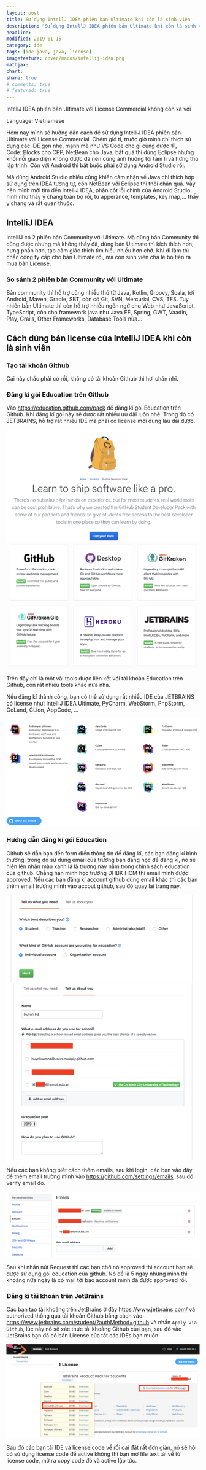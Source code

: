 ```yaml
---
layout: post
title: Sử dụng IntellJ IDEA phiên bản Ultimate khi còn là sinh viên
description: "Sử dụng IntellJ IDEA phiên bản Ultimate khi còn là sinh viên - Tại sao không? - Dùng bản license commercial, hỗ trợ nhiều plugins của enterprise như Database, Web, ... Vẫn thích hơn là dùng bản Community. Có license để có động lực tí nào :P"
headline: 
modified: 2019-01-15
category: ide
tags: [ide-java, java, license]
imagefeature: cover/macos/intellij-idea.png
mathjax:
chart:
share: true
# comments: true
# featured: true
---
```


IntellJ IDEA phiên bản Ultimate với License Commercial không còn xa vời

Language: Vietnamese


Hôm nay mình sẽ hướng dẫn cách để sử dụng IntelliJ IDEA phiên bản Ultimate với License Commercial. Chém gió tí, trước giờ mình chỉ thích sử dụng các IDE gọn nhẹ, mạnh mẽ như VS Code cho gì cũng được :P, Code::Blocks cho CPP, NetBean cho Java, bất quá thì dùng Eclipse nhưng khổi nỗi giao diện không được đã nên cũng ảnh hưởng tới tâm lí và hứng thú lập trình. Còn với Android thì bắt buộc phải sử dụng Android Studio rồi.

Mà dùng Android Studio nhiều cũng khiến cảm nhận về Java chỉ thích hợp sử dụng trên IDEA tương tự, còn NetBean với Eclipse thì thôi chán quá. Vậy nên mình mới tìm đến IntelliJ IDEA, phần cốt lỗi chính của Android Studio, hình như thấy y chang toàn bộ rồi, từ apperance, templates, key map,... thấy y chang và rất quen thuộc.

## IntelliJ IDEA
IntelliJ có 2 phiên bản Community với Ultimate. Mà dùng bản Community thì cũng được nhưng mà không thấy đã, dùng bản Ultimate thì kích thích hơn, hưng phấn hơn, tạo cảm giác thích tìm hiểu nhiều hơn chớ. Khi đi làm thì chắc công ty cấp cho bản Ultimate rồi, mà còn sinh viên chả lẽ bỏ tiền ra mua bản License. 

### So sánh 2 phiên bản Community với Ultimate
Bản community thì hỗ trợ cũng nhiều thứ từ Java, Kotlin, Groovy, Scala, tới Android, Maven, Gradle, SBT, còn có Git, SVN, Mercurial, CVS, TFS. Tuy nhiên bản Ultimate thì còn hỗ trợ nhiều ngôn ngữ cho Web như JavaScript, TypeScript, còn cho framework java như Java EE, Spring, GWT, Vaadin, Play, Grails, Other Frameworks, Database Tools nữa...


## Cách dùng bản license của IntelliJ IDEA khi còn là sinh viên

### Tạo tài khoản Github
Cái này chắc phải có rồi, không có tài khoản Github thì hơi chán nhỉ.

### Đăng kí gói Education trên Github
Vào https://education.github.com/pack để đăng kí gói Education trên Github. Khi đăng kí gói này sẽ được rất nhiều ưu đãi luôn nhé. Trong đó có JETBRAINS, hỗ trợ rất nhiều IDE mà phải có license mới dùng lâu dài được.

<img src="/images/snapshots/education-github.png">

<img src="/images/snapshots/education-tools.png">

Trên đây chỉ là một vài tools được liên kết với tài khoản Education trên Github, còn rất nhiều tools khác nữa nha.


Nếu đăng kí thành công, bạn có thể sử dụng rất nhiều IDE của JETBRAINS có license như: IntelliJ IDEA Ultimate, PyCharm, WebStorm, PhpStorm, GoLand, CLion, AppCode, ...

<img src="/images/snapshots/education-jetbrains.png">

### Hướng dẫn đăng kí gói Education

Github sẽ dẫn bạn đến form điền thông tin để đăng kí, các bạn đăng kí bình thường, trong đó sử dụng email của trường bạn đang học để đăng kí, nó sẽ hiện lên nhãn màu xanh lá là trường này nằm trong chính sách education của github. Chẳng hạn mình học trường ĐHBK HCM thì email mình được approved. Nếu các bạn đăng kí account github dùng email khác thì các bạn thêm email trường mình vào accout github, sau đó quay lại trang này.

<img src="/images/snapshots/edu-step1.png">
<img src="/images/snapshots/edu-step2.png">

Nếu các bạn không biết cách thêm emails, sau khi login, các bạn vào đây để thêm email trường mình vào https://github.com/settings/emails, sau đó verify email đó.

<img src="/images/snapshots/edu-emails.png">


Sau khi nhấn nút Request thì các bạn chờ nó approved thì account bạn sẽ được sử dụng gói education của github. Nó để là 5 ngày nhưng mình thì khoảng nữa ngày là có mail tới báo account mình đã được approved rồi.

### Đăng kí tài khoản trên JetBrains

Các bạn tạo tài khoảng trên JetBrains ở đây https://www.jetbrains.com/ và authorized thông qua tài khoản Github bằng cách vào https://www.jetbrains.com/student/?authMethod=github và nhấn `Apply via Github`, lúc này nó sẽ xác thực tài khoảng Github của bạn, sau đó vào JetBrains bạn đã có bản License của tất các IDEs bạn muốn. 

<img src="/images/snapshots/edu-jetbrains.png">

Sau đó các bạn tải IDE và license code về rồi cài đặt rất đơn giản, nó sẽ hỏi có sử dụng license code để active không thì bạn mở file text tải về từ license code, mở ra copy code đó và active lập tức.

